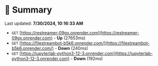 # 📖 Summary
Last updated: **7/30/2024, 10:16:33 AM**

- `GET` [https://restreamer-09gx.onrender.com](https://restreamer-09gx.onrender.com) - **Up** (27653ms)
- `GET` [https://filestreambot-b5k6.onrender.com/](https://filestreambot-b5k6.onrender.com/) - **Down** (240ms)
- `GET` [https://jupyterlab-python3-12-3.onrender.com](https://jupyterlab-python3-12-3.onrender.com) - **Down** (192ms)
